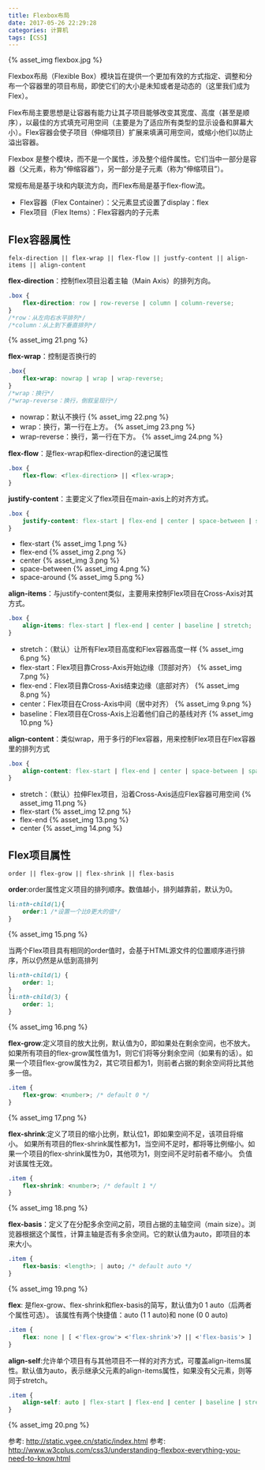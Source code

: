 ```yaml
---
title: Flexbox布局
date: 2017-05-26 22:29:28
categories: 计算机
tags: [CSS]
---
```

{% asset_img flexbox.jpg %}

Flexbox布局（Flexible Box）模块旨在提供一个更加有效的方式指定、调整和分布一个容器里的项目布局，即使它们的大小是未知或者是动态的（这里我们成为Flex）。

Flex布局主要思想是让容器有能力让其子项目能够改变其宽度、高度（甚至是顺序），以最佳的方式填充可用空间（主要是为了适应所有类型的显示设备和屏幕大小）。Flex容器会使子项目（伸缩项目）扩展来填满可用空间，或缩小他们以防止溢出容器。

Flexbox 是整个模块，而不是一个属性，涉及整个组件属性。它们当中一部分是容器（父元素，称为“伸缩容器”），另一部分是子元素（称为“伸缩项目”）。

常规布局是基于块和内联流方向，而Flex布局是基于flex-flow流。

<!--more-->

- Flex容器（Flex Container）：父元素显式设置了display：flex
- Flex项目（Flex Items）：Flex容器内的子元素

## Flex容器属性

```  
felx-direction || flex-wrap || flex-flow || justfy-content || align-items || align-content
```

**flex-direction**：控制flex项目沿着主轴（Main Axis）的排列方向。
``` css
.box { 
    flex-direction: row | row-reverse | column | column-reverse; 
}
/*row：从左向右水平排列*/
/*column：从上到下垂直排列*/
```
{% asset_img 21.png %}

**flex-wrap**：控制是否换行的
``` css
.box{ 
    flex-wrap: nowrap | wrap | wrap-reverse; 
}
/*wrap：换行*/
/*wrap-reverse：换行，倒叙呈现行*/
```

- nowrap：默认不换行
{% asset_img 22.png %}
- wrap：换行，第一行在上方。
{% asset_img 23.png %}
- wrap-reverse：换行，第一行在下方。
{% asset_img 24.png %}

**flex-flow**：是flex-wrap和flex-direction的速记属性
``` css
.box { 
    flex-flow: <flex-direction> || <flex-wrap>; 
}
```

**justify-content**：主要定义了flex项目在main-axis上的对齐方式。
``` css
.box { 
    justify-content: flex-start | flex-end | center | space-between | space-around; 
}
```
- flex-start
{% asset_img 1.png %}
- flex-end
{% asset_img 2.png %}
- center
{% asset_img 3.png %}
- space-between
{% asset_img 4.png %}
- space-around
{% asset_img 5.png %}

**align-items**：与justify-content类似，主要用来控制Flex项目在Cross-Axis对其方式。
``` css
.box { 
    align-items: flex-start | flex-end | center | baseline | stretch; 
}
```
- stretch：（默认）让所有Flex项目高度和Flex容器高度一样
{% asset_img 6.png %}
- flex-start：Flex项目靠Cross-Axis开始边缘（顶部对齐）
{% asset_img 7.png %}
- flex-end：Flex项目靠Cross-Axis结束边缘（底部对齐）
{% asset_img 8.png %}
- center：Flex项目在Cross-Axis中间（居中对齐）
{% asset_img 9.png %}
- baseline：Flex项目在Cross-Axis上沿着他们自己的基线对齐
{% asset_img 10.png %}

**align-content**：类似wrap，用于多行的Flex容器，用来控制Flex项目在Flex容器里的排列方式
``` css
.box { 
    align-content: flex-start | flex-end | center | space-between | space-around | stretch; 
}
```
- stretch：（默认）拉伸Flex项目，沿着Cross-Axis适应Flex容器可用空间
{% asset_img 11.png %}
- flex-start
{% asset_img 12.png %}
- flex-end
{% asset_img 13.png %}
- center
{% asset_img 14.png %}

## Flex项目属性

```
order || flex-grow || flex-shrink || flex-basis    
```

**order**:order属性定义项目的排列顺序。数值越小，排列越靠前，默认为0。
```css
li:nth-child(1){
    order:1 /*设置一个比0更大的值*/
}
```
{% asset_img 15.png %}

当两个Flex项目具有相同的order值时，会基于HTML源文件的位置顺序进行排序，所以仍然是从低到高排列
```css
li:nth-child(1) { 
    order: 1; 
} 
li:nth-child(3) { 
    order: 1; 
}
```
{% asset_img 16.png %}

**flex-grow**:定义项目的放大比例，默认值为0，即如果处在剩余空间，也不放大。
如果所有项目的flex-grow属性值为1，则它们将等分剩余空间（如果有的话）。如果一个项目flex-grow属性为2，其它项目都为1，则前者占据的剩余空间将比其他多一倍。
```css
.item { 
    flex-grow: <number>; /* default 0 */ 
}
```
{% asset_img 17.png %}

**flex-shrink**:定义了项目的缩小比例，默认位1，即如果空间不足，该项目将缩小。
如果所有项目的flex-shrink属性都为1，当空间不足时，都将等比例缩小。如果一个项目的flex-shrink属性为0，其他项为1，则空间不足时前者不缩小。
负值对该属性无效。
```css
.item { 
    flex-shrink: <number>; /* default 1 */
}
```
{% asset_img 18.png %}

**flex-basis**：定义了在分配多余空间之前，项目占据的主轴空间（main size）。浏览器根据这个属性，计算主轴是否有多余空间。它的默认值为auto，即项目的本来大小。
```css
.item { 
    flex-basis: <length>; | auto; /* default auto */ 
}
```
{% asset_img 19.png %}

**flex**: 是flex-grow、flex-shrink和flex-basis的简写，默认值为0 1 auto（后两者个属性可选）。
该属性有两个快捷值：auto (1 1 auto)和 none (0 0 auto)
```css
.item { 
    flex: none | [ <'flex-grow'> <'flex-shrink'>? || <'flex-basis'> ] 
}
```

**align-self**:允许单个项目有与其他项目不一样的对齐方式，可覆盖align-items属性。默认值为auto，表示继承父元素的align-items属性，如果没有父元素，则等同于stretch。
```css
.item { 
    align-self: auto | flex-start | flex-end | center | baseline | stretch; 
}
```
{% asset_img 20.png %}

参考: http://static.vgee.cn/static/index.html
参考: http://www.w3cplus.com/css3/understanding-flexbox-everything-you-need-to-know.html